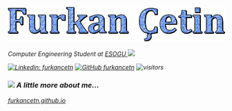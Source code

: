 
<img src="https://raw.githubusercontent.com/furkancetn/furkancetn/main/text.gif">
<p><em>Computer Engineering Student at <a href="https://www.ogu.edu.tr/en">ESOGU </a><img src="https://media.giphy.com/media/fYSnHlufseco8Fh93Z/giphy.gif" width="30"></p>

[![Linkedin: furkancetn](https://img.shields.io/badge/-furkancetn-blue?style=flat-square&logo=Linkedin&logoColor=white)](www.linkedin.com/in/furkancetn)
[![GitHub furkancetn](https://img.shields.io/github/followers/furkancetn?label=follow&style=social)](https://github.com/furkancetn)
![visitors](https://visitor-badge.laobi.icu/badge?page_id=furkancetn.furkancetn)

### <img src="https://media.giphy.com/media/VgCDAzcKvsR6OM0uWg/giphy.gif" width="50"> A little more about me...  
 <a href="https://furkancetn.github.io">furkancetn.github.io</a>
 
